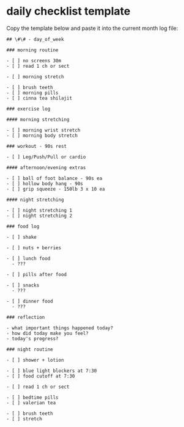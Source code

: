 # daily checklist template

Copy the template below and paste it into the current month log file:

    ## \#\# - day_of_week

    ### morning routine

    - [ ] no screens 30m
    - [ ] read 1 ch or sect

    - [ ] morning stretch

    - [ ] brush teeth
    - [ ] morning pills
    - [ ] cinna tea shilajit

    ### exercise log

    #### morning stretching

    - [ ] morning wrist stretch
    - [ ] morning body stretch

    ### workout - 90s rest

    - [ ] Leg/Push/Pull or cardio

    #### afternoon/evening extras

    - [ ] ball of foot balance - 90s ea
    - [ ] hollow body hang - 90s
    - [ ] grip squeeze - 150lb 3 x 10 ea

    #### night stretching

    - [ ] night stretching 1
    - [ ] night stretching 2

    ### food log

    - [ ] shake

    - [ ] nuts + berries

    - [ ] lunch food
      - ???

    - [ ] pills after food

    - [ ] snacks
      - ???

    - [ ] dinner food
      - ???

    ### reflection

    - what important things happened today?
    - how did today make you feel?
    - today's progress?

    ### night routine

    - [ ] shower + lotion

    - [ ] blue light blockers at 7:30
    - [ ] food cutoff at 7:30

    - [ ] read 1 ch or sect

    - [ ] bedtime pills
    - [ ] valerian tea

    - [ ] brush teeth
    - [ ] stretch
